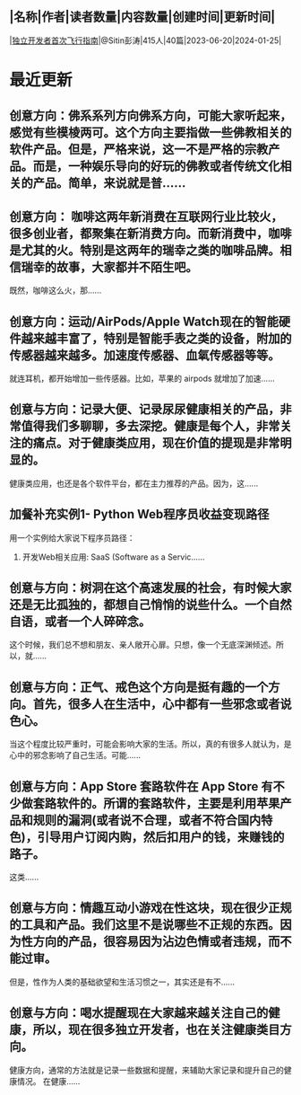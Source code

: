 |名称|作者|读者数量|内容数量|创建时间|更新时间|
---
|[独立开发者首次飞行指南](https://xiaobot.net/p/dev?refer=0b133df9-27dc-423b-8101-639049001c13)|@Sitin彭涛|415人|40篇|2023-06-20|2024-01-25|

# 最近更新
## 创意方向：佛系系列方向佛系方向，可能大家听起来，感觉有些模棱两可。这个方向主要指做一些佛教相关的软件产品。但是，严格来说，这一不是严格的宗教产品。而是，一种娱乐导向的好玩的佛教或者传统文化相关的产品。简单，来说就是普......
## 创意方向： 咖啡这两年新消费在互联网行业比较火，很多创业者，都聚集在新消费方向。而新消费中，咖啡是尤其的火。特别是这两年的瑞幸之类的咖啡品牌。相信瑞幸的故事，大家都并不陌生吧。
既然，咖啡这么火，那......
## 创意方向：运动/AirPods/Apple Watch现在的智能硬件越来越丰富了，特别是智能手表之类的设备，附加的传感器越来越多。加速度传感器、血氧传感器等等。
就连耳机，都开始增加一些传感器。比如，苹果的 airpods 就增加了加速......
## 创意与方向：记录大便、记录尿尿健康相关的产品，非常值得我们多聊聊，多去深挖。健康是每个人，非常关注的痛点。对于健康类应用，现在价值的提现是非常明显的。
健康类应用，也还是各个软件平台，都在主力推荐的产品。因为，这......
## 加餐补充实例1- Python Web程序员收益变现路径


用一个实例给大家说下程序员路径：

1. 开发Web相关应用:
SaaS (Software as a Servic......
## 创意与方向：树洞在这个高速发展的社会，有时候大家还是无比孤独的，都想自己悄悄的说些什么。一个自然自语，或者一个人碎碎念。
这个时候，我们总不想和朋友、亲人敞开心扉。只想，像一个无底深渊倾述。所以，就......
## 创意与方向：正气、戒色这个方向是挺有趣的一个方向。首先，很多人在生活中，心中都有一些邪念或者说色心。
当这个程度比较严重时，可能会影响大家的生活。所以，真的有很多人就认为，是心中的邪念影响了自己生活。可能......
## 创意与方向：App Store 套路软件在 App Store 有不少做套路软件的。所谓的套路软件，主要是利用苹果产品和规则的漏洞(或者说不合理，或者不符合国内特色)，引导用户订阅内购，然后扣用户的钱，来赚钱的路子。
这类......
## 创意与方向：情趣互动小游戏在性这块，现在很少正规的工具和产品。我们这里不是说哪些不正规的东西。因为性方向的产品，很容易因为沾边色情或者违规，而不能过审。
但是，性作为人类的基础欲望和生活习惯之一，其实还是有不......
## 创意与方向：喝水提醒现在大家越来越关注自己的健康，所以，现在很多独立开发者，也在关注健康类目方向。
健康方向，通常的方法就是记录一些数据和提醒，来辅助大家记录和提升自己的健康情况。 
在健康......

